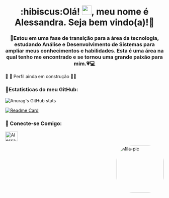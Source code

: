 <h1 align="center">:hibiscus:Olá! <img src="https://raw.githubusercontent.com/MartinHeinz/MartinHeinz/master/wave.gif" width="30px">, meu nome é Alessandra. Seja bem vindo(a)!🌺</h1>





<h3 align="center">🌺Estou em uma fase de transição para a área da tecnologia, estudando Análise e Desenvolvimento de Sistemas para ampliar meus conhecimentos e habilidades. Esta é uma área na qual tenho me encontrado e se tornou uma grande paixão para mim.💗💻</h3>




:red_circle: :red_circle: Perfil ainda em construção :red_circle::red_circle:



<h3> 🌺Estatisticas do meu GitHub: <br></h3>

![Anurag's GitHub stats](https://github-readme-stats.vercel.app/api?username=Alessandra-CBarbosa&show_icons=true&theme=dracula)







[![Readme Card](https://github-readme-stats.vercel.app/api/pin/?username=Alessandra-CBarbosa&repo=calculadora&theme=dracula)](https://github.com/anuraghazra/github-readme-stats)


 <div>
    <h3 align="left">🌺 Conecte-se Comigo:</h3>
     <p align="left">
         <a href="https://www.linkedin.com/in/alessandra-barbosa-65404328b/" target="blank">
             <img align="center" src="https://raw.githubusercontent.com/rahuldkjain/github-profile-readme-generator/master/src/images/icons/Social/linked-in-alt.svg" alt="Alessandra-CBarbosa" height="30" width="40" />
         </a>
         
        
     
 </div>


<div>
<img align="right" alt="Mila-pic" height="150" style="border-radius:50px;" src="https://tgram.ru/wiki/stickers/img/BabyYoda/gif/5.gif">
</div>
